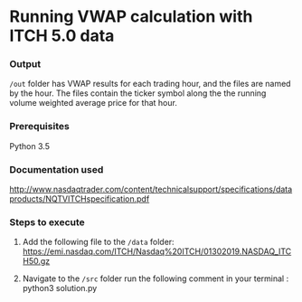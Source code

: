# Running VWAP calculation with ITCH 5.0 data


### Output

`/out` folder has VWAP results for each trading hour, and the files are named by the hour. The files contain the ticker symbol along the the running volume weighted average price for that hour.

### Prerequisites

Python 3.5

### Documentation used 
http://www.nasdaqtrader.com/content/technicalsupport/specifications/dataproducts/NQTVITCHspecification.pdf


### Steps to execute
1. Add the following file to the `/data` folder: https://emi.nasdaq.com/ITCH/Nasdaq%20ITCH/01302019.NASDAQ_ITCH50.gz

2. Navigate to the `/src` folder run the following comment in your terminal :  python3 solution.py
